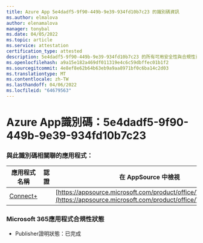```yaml
---
title: Azure App 5e4dadf5-9f90-449b-9e39-934fd10b7c23 的識別碼資訊
ms.author: elmalova
author: elenamalova
manager: tonybal
ms.date: 04/05/2022
ms.topic: article
ms.service: attestation
certification_type: attested
description: 5e4dadf5-9f90-449b-9e39-934fd10b7c23 的所有可用安全性與合規性資訊。
ms.openlocfilehash: a9a15e182a469df011319e4c6c59dbffec01b1f2
ms.sourcegitcommit: 4e8ef8e62b64b63eb9a9aa8971bf0c6ba14c2d03
ms.translationtype: MT
ms.contentlocale: zh-TW
ms.lasthandoff: 04/06/2022
ms.locfileid: "64679563"
---
```

# <a name="azure-app-id-5e4dadf5-9f90-449b-9e39-934fd10b7c23"></a>Azure App識別碼：5e4dadf5-9f90-449b-9e39-934fd10b7c23


### <a name="apps-associated-with-this-id"></a>與此識別碼相關聯的應用程式：
| **應用程式名稱** | **認證** | **在 AppSource 中檢視** |
|--------------|---------------|-----------------------|
| [Connect+](../forward/WA200002611.md) |  | [https://appsource.microsoft.com/product/office/WA200002611](https://appsource.microsoft.com/product/office/WA200002611) |

### <a name="microsoft-365-app-compliance-status"></a>Microsoft 365應用程式合規性狀態
- Publisher證明狀態：已完成
